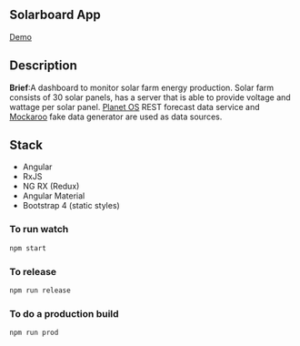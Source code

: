 ## Solarboard App
[Demo](http://solarboard.surge.sh)

## Description

**Brief**:​A dashboard to monitor solar farm energy production. Solar farm consists of 30 solar panels, has a server that is able to provide voltage and wattage per solar panel. [Planet OS](http://api.planetos.com) REST forecast data service and [Mockaroo](https://my.api.mockaroo.com/) fake data generator are used as data sources.

## Stack

* Angular
* RxJS
* NG RX (Redux)
* Angular Material
* Bootstrap 4 (static styles)

### To run watch

```bash
npm start
```

### To release

```bash
npm run release
```

### To do a production build

```bash
npm run prod
```

